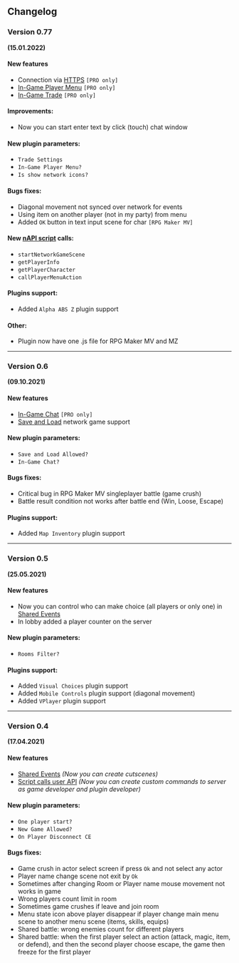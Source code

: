 ## Changelog

### Version 0.77
**(15.01.2022)**

#### New features
- Connection via [HTTPS]() `[PRO only]`
- [In-Game Player Menu]() `[PRO only]`
- [In-Game Trade]() `[PRO only]`

#### Improvements:
- Now you can start enter text by click (touch) chat window  

#### New plugin parameters:
- `Trade Settings`
- `In-Game Player Menu?`  
- `Is show network icons?`

#### Bugs fixes:
- Diagonal movement not synced over network for events
- Using item on another player (not in my party) from menu
- Added `OK` button in text input scene for char `[RPG Maker MV]`  

#### New [nAPI script](https://github.com/KageDesu/Alpha-NET-Z/wiki/Script-calls-User-API) calls:  
- `startNetworkGameScene`
- `getPlayerInfo`
- `getPlayerCharacter`
- `callPlayerMenuAction`

#### Plugins support:
- Added `Alpha ABS Z` plugin support  

#### Other:
- Plugin now have one .js file for RPG Maker MV and MZ  

---

### Version 0.6
**(09.10.2021)**

#### New features
- [In-Game Chat](https://github.com/KageDesu/Alpha-NET-Z/wiki/In-Game-Chat) `[PRO only]`
- [Save and Load](https://github.com/KageDesu/Alpha-NET-Z/wiki/Save-and-Load-Game) network game support

#### New plugin parameters:
- `Save and Load Allowed?`
- `In-Game Chat?`  

#### Bugs fixes:
- Critical bug in RPG Maker MV singleplayer battle (game crush)  
- Battle result condition not works after battle end (Win, Loose, Escape)

#### Plugins support:
- Added `Map Inventory` plugin support  

---

### Version 0.5
**(25.05.2021)**

#### New features
- Now you can control who can make choice (all players or only one) in [Shared Events](https://github.com/KageDesu/Alpha-NET-Z/wiki/Shared-Events)
- In lobby added a player counter on the server 

#### New plugin parameters:
- `Rooms Filter?`  

#### Plugins support:
- Added `Visual Choices` plugin support  
- Added `Mobile Controls` plugin support (diagonal movement)  
- Added `VPlayer` plugin support

---

### Version 0.4
**(17.04.2021)**

#### New features
- [Shared Events](https://github.com/KageDesu/Alpha-NET-Z/wiki/Shared-Events) _(Now you can create cutscenes)_  
- [Script calls user API](https://github.com/KageDesu/Alpha-NET-Z/wiki/Script-calls-User-API) _(Now you can create custom commands to server as game developer and plugin developer)_  

#### New plugin parameters:
- `One player start?`  
- `New Game Allowed?`  
- `On Player Disconnect CE`   

#### Bugs fixes:
- Game crush in actor select screen if press `Ok` and not select any actor
- Player name change scene not exit by `Ok`
- Sometimes after changing Room or Player name mouse movement not works in game  
- Wrong players count limit in room
- Sometimes game crushes if leave and join room
- Menu state icon above player disappear if player change main menu scene to another menu scene (items, skills, equips)  
- Shared battle: wrong enemies count for different players  
- Shared battle: when the first player select an action (attack, magic, item, or defend), and then the second player choose escape, the game then freeze for the first player
